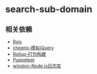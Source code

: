 # search-sub-domain

## 相关依赖

* [Rxjs]()
* [cheerio-模拟jQuery](https://cheerio.js.org/)
* [Rollup-打包构建]()
* [Puppeteer](https://pptr.dev)
* [winston-Node.js日志库](https://github.com/winstonjs/winston)
